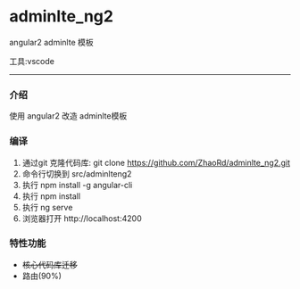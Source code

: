 # adminlte_ng2
angular2   adminlte 模板

工具:vscode

---
### 介绍
使用 angular2 改造 adminlte模板

### 编译
1. 通过git 克隆代码库:  git clone https://github.com/ZhaoRd/adminlte_ng2.git
2. 命令行切换到 src/adminlteng2
3. 执行 npm install -g angular-cli
4. 执行 npm install 
5. 执行 ng serve
6. 浏览器打开 http://localhost:4200

### 特性功能
* ~~核心代码库迁移~~
* 路由(90%)


